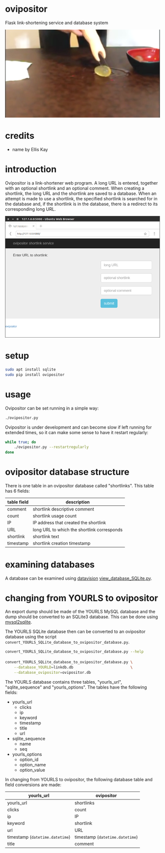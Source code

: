# ovipositor

Flask link-shortening service and database system

![](ovipositor.png)

# credits

- name by Ellis Kay

# introduction

Ovipositor is a link-shortener web program. A long URL is entered, together with an optional shortlink and an optional comment. When creating a shortlink, the long URL and the shortlink are saved to a database. When an attempt is made to use a shortlink, the specified shortlink is searched for in the database and, if the shortlink is in the database, there is a redirect to its corresponding long URL.

![](screenshot.png)

# setup

```Bash
sudo apt install sqlite
sudo pip install ovipositor
```

# usage

Ovipositor can be set running in a simple way:

```Bash
./ovipositor.py
```

Ovipositor is under development and can become slow if left running for extended times, so it can make some sense to have it restart regularly:

```Bash
while true; do
    ./ovipositor.py --restartregularly
done
```

# ovipositor database structure

There is one table in an ovipositor database called "shortlinks". This table has 6 fields:

|**table field**|**description**                            |
|---------------|-------------------------------------------|
|comment        |shortlink descriptive comment              |
|count          |shortlink usage count                      |
|IP             |IP address that created the shortlink      |
|URL            |long URL to which the shortlink corresponds|
|shortlink      |shortlink text                             |
|timestamp      |shortlink creation timestamp               |

# examining databases

A database can be examined using [datavision](https://github.com/wdbm/datavision) [view_database_SQLite.py](https://github.com/wdbm/datavision/blob/master/view_database_SQLite.py).

# changing from YOURLS to ovipositor

An export dump should be made of the YOURLS MySQL database and the dump should be converted to an SQLite3 database. This can be done using [mysql2sqlite](https://github.com/dumblob/mysql2sqlite).

The YOURLS SQLite database then can be converted to an ovipositor database using the script `convert_YOURLS_SQLite_database_to_ovipositor_database.py`.

```Bash
convert_YOURLS_SQLite_database_to_ovipositor_database.py --help

convert_YOURLS_SQLite_database_to_ovipositor_database.py \
    --database_YOURLD=linkdb.db                          \
    --database_ovipositor=ovipositor.db
```

The YOURLS database contains three tables, "yourls_url", "sqlite_sequence" and "yourls_options". The tables have the following fields:

- yourls_url
    - clicks
    - ip
    - keyword
    - timestamp
    - title
    - url
- sqlite_sequence
    - name
    - seq
- yourls_options
    - option_id
    - option_name
    - option_value

In changing from YOURLS to ovipositor, the following database table and field conversions are made:

|**yourls_url**                 |**ovipositor**                 |
|-------------------------------|-------------------------------|
|yourls_url                     |shortlinks                     |
|clicks                         |count                          |
|ip                             |IP                             |
|keyword                        |shortlink                      |
|url                            |URL                            |
|timestamp (`datetime.datetime`)|timestamp (`datetime.datetime`)|
|title                          |comment                        |
